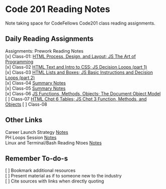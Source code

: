 # Code 201 Reading Notes

Note taking space for CodeFellows Code201 class reading assignments.  

## Daily Reading Assignments

Assignments: Prework Reading Notes  
[x] Class-01: [HTML Process, Design, and Layout; JS The Art of Programming](./class-01.html)  
[x] Class-02 [HTML Text and Intro to CSS; JS Decision Loops (part 1)](./class-02.html)  
[x] Class-03 [HTML Lists and Boxes; JS Basic Instructions and Decision Loops (part 2)](./class-03.html)  
[x] Class-04 [Summary Notes](./class-04.html)  
[x] Class-05 [Summary Notes](./class-05.html)  
[x] Class-06 [JS Functions, Methods, Objects; The Document Object Model](./class-06.html)  
[ ] Class-07 [HTML Chpt 6 Tables; JS Chpt 3 Function, Methods, and Objects](./class-07.html)
[ ] Class-08
 
## Other Links

Career Launch Strategy [Notes](./CareerLaunchStrategy.html)  
PH Loops Session [Notes](./power-hour-notes/readme.md)  
Linux and Terminal/Bash Reading Ntoes [Notes](./linux-terminal/readme.md)  

## Remember To-do-s  

[ ] Bookmark additional resources  
[ ] Present material as if to someone new to the industry  
[ ] Cite sources with links when directly quoting